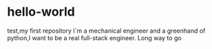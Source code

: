 # hello-world
test,my first repository
I`m a mechanical engineer and a greenhand of python,I want to be a real full-stack engineer. Long way to go
